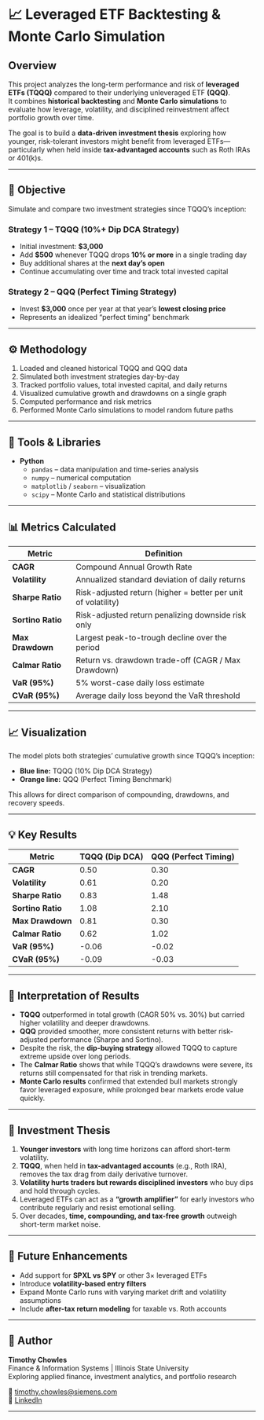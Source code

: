 # 📈 Leveraged ETF Backtesting & Monte Carlo Simulation

## Overview
This project analyzes the long-term performance and risk of **leveraged ETFs (TQQQ)** compared to their underlying unleveraged ETF **(QQQ)**.  
It combines **historical backtesting** and **Monte Carlo simulations** to evaluate how leverage, volatility, and disciplined reinvestment affect portfolio growth over time.

The goal is to build a **data-driven investment thesis** exploring how younger, risk-tolerant investors might benefit from leveraged ETFs—particularly when held inside **tax-advantaged accounts** such as Roth IRAs or 401(k)s.

---

## 🎯 Objective
Simulate and compare two investment strategies since TQQQ’s inception:

### Strategy 1 – TQQQ (10%+ Dip DCA Strategy)
- Initial investment: **$3,000**
- Add **$500** whenever TQQQ drops **10% or more** in a single trading day
- Buy additional shares at the **next day’s open**
- Continue accumulating over time and track total invested capital

### Strategy 2 – QQQ (Perfect Timing Strategy)
- Invest **$3,000** once per year at that year’s **lowest closing price**
- Represents an idealized “perfect timing” benchmark

---

## ⚙️ Methodology
1. Loaded and cleaned historical TQQQ and QQQ data  
2. Simulated both investment strategies day-by-day  
3. Tracked portfolio values, total invested capital, and daily returns  
4. Visualized cumulative growth and drawdowns on a single graph  
5. Computed performance and risk metrics  
6. Performed Monte Carlo simulations to model random future paths  

---

## 🧮 Tools & Libraries
- **Python**
  - `pandas` – data manipulation and time-series analysis  
  - `numpy` – numerical computation  
  - `matplotlib` / `seaborn` – visualization  
  - `scipy` – Monte Carlo and statistical distributions  

---

## 📊 Metrics Calculated

| Metric | Definition |
|--------|-------------|
| **CAGR** | Compound Annual Growth Rate |
| **Volatility** | Annualized standard deviation of daily returns |
| **Sharpe Ratio** | Risk-adjusted return (higher = better per unit of volatility) |
| **Sortino Ratio** | Risk-adjusted return penalizing downside risk only |
| **Max Drawdown** | Largest peak-to-trough decline over the period |
| **Calmar Ratio** | Return vs. drawdown trade-off (CAGR / Max Drawdown) |
| **VaR (95%)** | 5% worst-case daily loss estimate |
| **CVaR (95%)** | Average daily loss beyond the VaR threshold |

---

## 📈 Visualization
The model plots both strategies’ cumulative growth since TQQQ’s inception:
- **Blue line:** TQQQ (10% Dip DCA Strategy)
- **Orange line:** QQQ (Perfect Timing Benchmark)

This allows for direct comparison of compounding, drawdowns, and recovery speeds.

---

## 💡 Key Results

| Metric | **TQQQ (Dip DCA)** | **QQQ (Perfect Timing)** |
|---------|---------------------|---------------------------|
| **CAGR** | 0.50 | 0.30 |
| **Volatility** | 0.61 | 0.20 |
| **Sharpe Ratio** | 0.83 | 1.48 |
| **Sortino Ratio** | 1.08 | 2.10 |
| **Max Drawdown** | 0.81 | 0.30 |
| **Calmar Ratio** | 0.62 | 1.02 |
| **VaR (95%)** | -0.06 | -0.02 |
| **CVaR (95%)** | -0.09 | -0.03 |

---

## 🧠 Interpretation of Results
- **TQQQ** outperformed in total growth (CAGR 50% vs. 30%) but carried higher volatility and deeper drawdowns.  
- **QQQ** provided smoother, more consistent returns with better risk-adjusted performance (Sharpe and Sortino).  
- Despite the risk, the **dip-buying strategy** allowed TQQQ to capture extreme upside over long periods.  
- The **Calmar Ratio** shows that while TQQQ’s drawdowns were severe, its returns still compensated for that risk in trending markets.  
- **Monte Carlo results** confirmed that extended bull markets strongly favor leveraged exposure, while prolonged bear markets erode value quickly.  

---

## 💬 Investment Thesis
1. **Younger investors** with long time horizons can afford short-term volatility.  
2. **TQQQ**, when held in **tax-advantaged accounts** (e.g., Roth IRA), removes the tax drag from daily derivative turnover.  
3. **Volatility hurts traders but rewards disciplined investors** who buy dips and hold through cycles.  
4. Leveraged ETFs can act as a **“growth amplifier”** for early investors who contribute regularly and resist emotional selling.  
5. Over decades, **time, compounding, and tax-free growth** outweigh short-term market noise.

---

## 🔬 Future Enhancements
- Add support for **SPXL vs SPY** or other 3× leveraged ETFs  
- Introduce **volatility-based entry filters**  
- Expand Monte Carlo runs with varying market drift and volatility assumptions  
- Include **after-tax return modeling** for taxable vs. Roth accounts  

---

## 🧾 Author
**Timothy Chowles**  
Finance & Information Systems | Illinois State University  
Exploring applied finance, investment analytics, and portfolio research  

📧 timothy.chowles@siemens.com  
🔗 [LinkedIn](https://www.linkedin.com/in/timothy-chowles)

---
